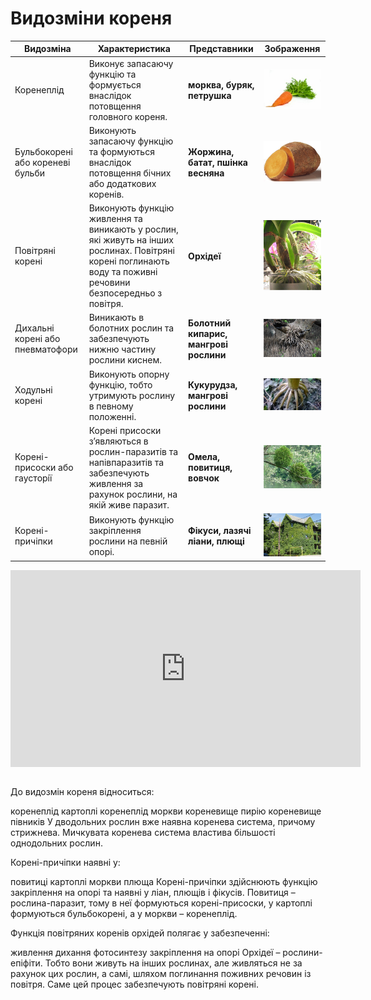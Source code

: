 # Видозмiни кореня

| Видозмiна | Характеристика | Представники | Зображення |
| -- | --- | -- | --- |
| Коренеплід | Виконує запасаючу функцiю та формується внаслiдок потовщення головного кореня. | **морква, буряк, петрушка** | <img src="1.jpg" alt="Морква" width="205"> |
| Бульбокоренi або кореневi бульби | Виконують запасаючу функцiю та формуються внаслiдок потовщення бiчних або додаткових коренiв. | **Жоржина, батат, пшiнка весняна** | <img src="pic6_new.jpg" alt="Бульбокорені" width="205"> |
| Повiтрянi коренi | Виконують функцiю живлення та виникають у рослин, якi живуть на iнших рослинах. Повiтрянi коренi поглинають воду та поживнi речовини безпосередньо з повiтря. | **Орхiдеї** | <img src="pic7_0.jpg" alt="Орхідеї" width="205" > |
| Дихальнi коренi або пневматофори | Виникають в болотних рослин та забезпечують нижню частину рослини киснем. | **Болотний кипарис, мангровi рослини** | <img src="pic8_0.jpg" alt="Болотний кипарис" width="205" > |
| Ходульнi коренi | Виконують опорну функцiю, тобто утримують рослину в певному положеннi. | **Кукурудза, мангровi рослини** | <img src="pic9_0.jpg" alt="Ходульні корені" width="205" > |
| Коренi-присоски або гаусторiї | Коренi присоски з’являються в рослин-паразитiв та напiвпаразитiв та забезпечують живлення за рахунок рослини, на якiй живе паразит. | **Омела, повитиця, вовчок** | <img src="pic11_new.jpg" alt="Омела" width="205" > |
| Коренi-причiпки | Виконують функцiю закрiплення рослини на певнiй опорi. | **Фiкуси, лазячi лiани, плющi** |<img src="pic12_0.jpg" alt="Омела" width="205" > |

<div class="fluidMedia">
<iframe align="center" width="560" height="315" src="https://www.youtube.com/embed/Foj6jIDb5Ho" frameborder="0" allowfullscreen></iframe>
</div>
<div class="popup">
</div>
 <br>

<quiz correctLabel="correct" incorrectLabel="incorrect" checkLabel="check">
    <question text="">
        <p>До видозмін кореня відноситься:</p>
        <answer>коренеплід картоплі</answer>
        <answer correct>коренеплід моркви </answer>
        <answer>кореневище пирію</answer>
        <answer>кореневище півників</answer>
        <explanation>
        У дводольних рослин вже наявна коренева система, причому стрижнева. Мичкувата коренева система властива більшості однодольних рослин.
        </explanation>
    </question>
    <question text="">
        <p>Корені-причіпки наявні у:</p>
        <answer>повитиці</answer>
        <answer>картоплі</answer>
        <answer>моркви</answer>
        <answer correct>плюща</answer>
        <explanation>
        Корені-причіпки здійснюють функцію закріплення на опорі та наявні у ліан, плющів і фікусів. Повитиця – рослина-паразит, тому в неї формуються корені-присоски, у картоплі формуються бульбокорені, а у моркви – коренеплід.
        </explanation>
    </question>
    <question text="">
        <p>Функція повітряних коренів орхідей полягає у забезпеченні:</p>
        <answer correct>живлення</answer>
        <answer>дихання</answer>
        <answer>фотосинтезу</answer>
        <answer>закріплення на опорі</answer>
        <explanation>
        Орхідеї – рослини-епіфіти. Тобто вони живуть на інших рослинах, але живляться не за рахунок цих рослин, а самі, шляхом поглинання поживних речовин із повітря. Саме цей процес забезпечують повітряні корені.
        </explanation>
    </question>
</quiz>